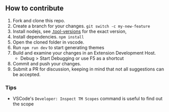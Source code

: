 ## How to contribute

1. Fork and clone this repo.
2. Create a branch for your changes. `git switch -c my-new-feature`
3. Install nodejs, see [.tool-versions](.tool-versions) for the exact version,
4. Install dependencies. `npm install`
5. Open the cloned folder in vscode.
6. Run `npm run dev` to start generating themes
7. Build and examine your changes in an Extension Development Host.
   - Debug > Start Debugging or use F5 as a shortcut
8. Commit and push your changes.
9. Submit a PR for discussion, keeping in mind that not all suggestions can be accepted.

### Tips

- VSCode's `Developer: Inspect TM Scopes` command is useful to find out the scope
